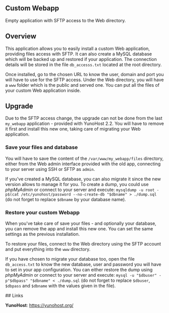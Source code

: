 Custom Webapp
-------------

Empty application with SFTP access to the Web directory.

## Overview

This application allows you to easily install a custom Web application,
providing files access with SFTP. It can also create a MySQL database
which will be backed up and restored if your application. The connection
details will be stored in the file `db_accesss.txt` located at the root
directory.

Once installed, go to the chosen URL to know the user, domain and port
you will have to use for the SFTP access. Under the Web directory, you
will have a `www` folder which is the public and served one. You can
put all the files of your custom Web application inside.

## Upgrade

Due to the SFTP access change, the upgrade can not be done from the last
`my_webapp` application - provided with YunoHost 2.2. You will have to remove
it first and install this new one, taking care of migrating your Web
application.

### Save your files and database

You will have to save the content of the `/var/www/my_webapp/files`
directory, either from the Web admin interface provided with the old app,
connecting to your server using SSH or SFTP as `admin`.

If you've created a MySQL database, you can also migrate it since the new
version allows to manage it for you. To create a dump, you could use
*phpMyAdmin* or connect to your server and execute:
`mysqldump -u root -p$(cat /etc/yunohost/password --no-create-db "$dbname" > ./dump.sql`
(do not forget to replace `$dbname` by your database name).

### Restore your custom Webapp

When you've take care of save your files - and optionally your database,
you can remove the app and install this new one. You can set the same
settings as the previous installation.

To restore your files, connect to the Web directory using the SFTP account
and put everything into the `www` directory.

If you have chosen to migrate your database too, open the file `db_access.txt`
to know the new database, user and password you will have to set in your app
configuration. You can either restore the dump using *phpMyAdmin* or connect
to your server and execute:
`mysql -u "$dbuser" -p"$dbpass" "$dbname" < ./dump.sql`
(do not forget to replace `$dbuser`, `$dbpass` and `$dbname` with the values
given in the file).

## Links

**YunoHost**: https://yunohost.org/
